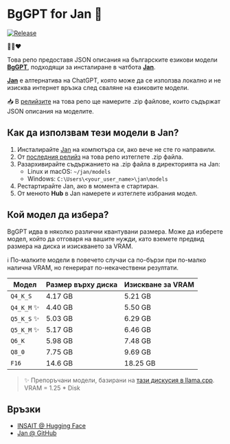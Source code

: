 # BgGPT for Jan 👋
[![Release](https://github.com/ivkos/jan-models-bggpt/actions/workflows/release.yml/badge.svg)](https://github.com/ivkos/jan-models-bggpt/actions/workflows/release.yml)

🤍💚❤️

Това репо предоставя JSON описания на българските езикови модели [**BgGPT**](https://bggpt.ai),
подходящи за инсталиране в чатбота [**Jan**](https://jan.ai).

[**Jan**](https://jan.ai) е алтернатива на ChatGPT, която може да се използва
локално и не изисква интернет връзка след сваляне на езиковите модели.


📥 В [релийзите](../../releases) на това репо ще намерите .zip файлове, които
съдържат JSON описания на моделите.


## Как да използвам тези модели в Jan?
1. Инсталирайте [Jan](https://jan.ai) на компютъра си, ако вече не сте го направили.
2. От [последния релийз](../../releases/latest) на това репо изтеглете .zip файла.
3. Разархивирайте съдържанието на .zip файла в директорията на Jan:
    - Linux и macOS: `~/jan/models`
    - Windows: `C:\Users\<your_user_name>\jan\models`
4. Рестартирайте Jan, ако в момента е стартиран.
5. От менюто **Hub** в Jan намерете и изтеглете избрания модел.

## Кой модел да избера?
BgGPT идва в няколко различни квантувани размера. Може да изберете модел, който
да отговаря на вашите нужди, като вземете предвид размера на диска и
изискването за VRAM.

ℹ️ По-малките модели в повечето случаи са по-бързи при по-малко
налична VRAM, но генерират по-некачествени резултати.


| Модел | Размер върху диска | Изискване за VRAM |
| --- | --- | --- |
| `Q4_K_S` | 4.17 GB | 5.21 GB  |
| `Q4_K_M` ✨ | 4.40 GB | 5.50 GB  |
| `Q5_K_S` ✨ | 5.03 GB | 6.29 GB  |
| `Q5_K_M` ✨ | 5.17 GB | 6.46 GB  |
| `Q6_K`   | 5.98 GB | 7.48 GB  |
| `Q8_0`   | 7.75 GB | 9.69 GB  |
| `F16`    | 14.6 GB | 18.25 GB |


> ✨ Препоръчани модели, базирани на [тази дискусия в llama.cpp](
    https://github.com/ggerganov/llama.cpp/discussions/2094
).
> VRAM = 1.25 * Disk

## Връзки
- [INSAIT @ Hugging Face](https://huggingface.co/INSAIT-Institute)
- [Jan @ GitHub](https://github.com/janhq/jan)
